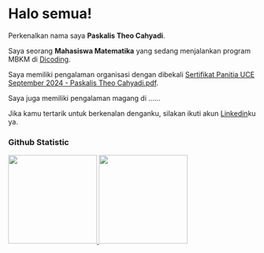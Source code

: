 # Halo semua! 

Perkenalkan nama saya **Paskalis Theo Cahyadi**.<br>

Saya seorang **Mahasiswa Matematika** yang sedang menjalankan program MBKM di [Dicoding](https://www.dicoding.com/).<br>

Saya memiliki pengalaman organisasi dengan dibekali [Sertifikat Panitia UCE September 2024 - Paskalis Theo Cahyadi.pdf](https://github.com/user-attachments/files/21968798/Sertifikat.Panitia.UCE.September.2024.-.Paskalis.Theo.Cahyadi.pdf).<br>

Saya juga memiliki pengalaman magang di ......<br>

Jika kamu tertarik untuk berkenalan denganku, silakan ikuti akun [Linkedin](https://www.linkedin.com/in/paskalis-theo-cahyadi-5a31b0314/)ku ya.

### Github Statistic
<p align="left">
<a href="https://github.com/dimasmds">
  <img height="180em" src="https://github-readme-stats-eight-theta.vercel.app/api?username=paskalistheo&show_icons=true&theme=algolia&include_all_commits=true&count_private=true"/>
  <img height="180em" src="https://github-readme-stats-eight-theta.vercel.app/api/top-langs/?username=paskalistheo&layout=compact&langs_count=8&theme=algolia"/>
</a>
</p>
